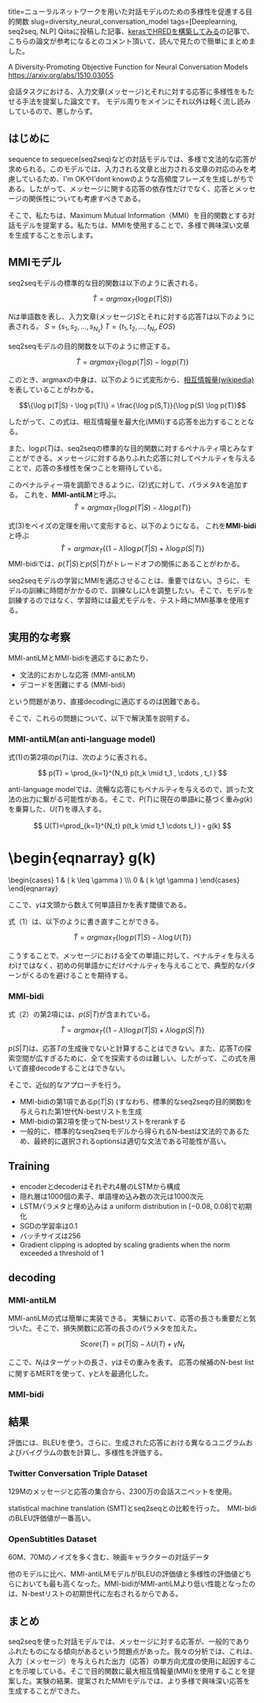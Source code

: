 title=ニューラルネットワークを用いた対話モデルのための多様性を促進する目的関数
slug=diversity_neural_conversation_model
tags=[Deeplearning, seq2seq, NLP]
Qiitaに投稿した記事、[kerasでHREDを構築してみる](https://qiita.com/iss-f/items/0b5a2766e789213b42c1)の記事で、こちらの論文が参考になるとのコメント頂いて、読んで見たので簡単にまとめました。

A Diversity-Promoting Objective Function for Neural Conversation Models
https://arxiv.org/abs/1510.03055


会話タスクにおける、入力文章(メッセージ)とそれに対する応答に多様性をもたせる手法を提案した論文です。
モデル周りをメインにそれ以外は軽く流し読みしているので、悪しからず。

## はじめに
sequence to sequece(seq2seq)などの対話モデルでは、多様で文法的な応答が求められる。このモデルでは、入力される文章と出力される文章の対応のみを考慮しているため、I'm OKやI'dont knowのような高頻度フレーズを生成しがちである。したがって、メッセージに関する応答の依存性だけでなく、応答とメッセージの関係性についても考慮すべきである。

そこで、私たちは、Maximum Mutual Information（MMI）を目的関数とする対話モデルを提案する。私たちは、MMIを使用することで、多様で興味深い文章を生成することを示します。

## MMIモデル
seq2seqモデルの標準的な目的関数は以下のように表される。

$$\hat{T} = argmax_T\{\log p(T|S)\}$$

$N$は単語数を表し、入力文章(メッセージ)$S$とそれに対する応答$T$は以下のように表される。
$S = \{s_1, s_2, ..., s_{N_s} \}$
$T = \{t_1, t_2, ..., t_{N_t}, EOS\}$

seq2seqモデルの目的関数を以下のように修正する。

$$\hat{T} = argmax_T \{\log p(T|S) - \log p(T)\}$$

このとき、argmaxの中身は、以下のように式変形から、[相互情報量(wikipedia)](https://ja.wikipedia.org/wiki/%E7%9B%B8%E4%BA%92%E6%83%85%E5%A0%B1%E9%87%8F) を表していることがわかる。

$$\{\log p(T|S) - \log p(T)\} = \frac{\log p(S,T)}{\log p(S) \log p(T)}$$

したがって、この式は、相互情報量を最大化(MMI)する応答を出力することとなる。

また、$\log p(T)$は、seq2seqの標準的な目的関数に対するペナルティ項とみなすことができる。メッセージに対するありふれた応答に対してペナルティを与えることで、応答の多様性を保つことを期待している。

このペナルティー項を調節できるように、(2)式に対して、パラメタ$\lambda$を追加する。
これを、**MMI-antiLM**と呼ぶ。
$$\hat{T} = argmax_T \{\log p(T|S) - \lambda \log p(T)\} \tag{1}$$


式(3)をベイズの定理を用いて変形すると、以下のようになる。
これを**MMI-bidi**と呼ぶ
$$\hat{T} = argmax_T \{(1-\lambda)\log p(T|S) + \lambda \log p(S|T)\} \tag{2} $$
MMI-bidiでは、$p(T|S)$と$p(S|T)$がトレードオフの関係にあることがわかる。

seq2seqモデルの学習にMMIを適応させることは、重要ではない。さらに、モデルの訓練に時間がかかるので、訓練なしに$\lambda$を調整したい。そこで、モデルを訓練するのではなく、学習時には最尤モデルを、テスト時にMMI基準を使用する。



## 実用的な考察
MMI-antiLMとMMI-bidiを適応するにあたり、

- 文法的におかしな応答 (MMI-antiLM)
- デコードを困難にする (MMI-bidi)

という問題があり、直接decodingに適応するのは困難である。

そこで、これらの問題について、以下で解決策を説明する。

### MMI-antiLM(an anti-language model)
式(1)の第2項の$p(T)$は、次のように表される。

$$ p(T) = \prod_{k=1}^{N_t} p(t_k \mid t_1 , \cdots , t_l ) $$

anti-language modelでは、流暢な応答にもペナルティを与えるので、誤った文法の出力に繋がる可能性がある。そこで、$P(T)$に現在の単語$k$に基づく重み$g(k)$を乗算した、$U(T)$を導入する。

$$ U(T)=\prod_{k=1}^{N_t} p(t_k \mid t_1 \cdots t_l )・g(k) $$

\begin{eqnarray}
g(k)
 =
  \begin{cases}
    1 & ( k \leq \gamma ) \\\\\\
    0 & ( k \gt \gamma )
  \end{cases}
\end{eqnarray}

ここで、$\gamma$は文頭から数えて何単語目かを表す閾値である。

式（1）は、以下のように書き直すことができる。

$$\hat{T} = argmax_T \{\log p(T|S) - \lambda \log U(T) \}$$

こうすることで、メッセージにおける全ての単語に対して、ペナルティを与えるわけではなく、初めの何単語かにだけペナルティを与えることで、典型的なパターンがくるのを避けることを期待する。


### MMI-bidi
式（2）の第2項には、$p(S|T)$が含まれている。

$$\hat{T} = argmax_T \{(1-\lambda)\log p(T|S) + \lambda \log p(S|T)\}$$

$p(S|T)$は、応答$T$の生成後でないと計算することはできない。また、応答$T$の探索空間が広すぎるために、全てを探索するのは難しい。したがって、この式を用いて直接decodeすることはできない。

そこで、近似的なアプローチを行う。

 - MMI-bidiの第1項である$p(T|S)$ (すなわち、標準的なseq2seqの目的関数)を与えられた第1世代N-bestリストを生成
 - MMI-bidiの第2項を使ってN-bestリストをrerankする
 - 一般的に、標準的なseq2seqモデルから得られるN-bestは文法的であるため、最終的に選択されるoptionsは適切な文法である可能性が高い。



## Training
- encoderとdecoderはそれぞれ4層のLSTMから構成
- 隠れ層は1000個の素子、単語埋め込み数の次元は1000次元
- LSTMパラメタと埋め込みは a uniform distribution in [−0.08, 0.08]で初期化
- SGDの学習率は0.1
- バッチサイズは256
- Gradient clipping is adopted by scaling gradients when the norm exceeded a threshold of 1

## decoding
### MMI-antiLM
MMI-antiLMの式は簡単に実装できる。
実験において、応答の長さも重要だと気づいた。そこで、損失関数に応答の長さのパラメタを加えた。

$$ Score(T) = p(T|S) - \lambda U(T) + \gamma N_t$$

ここで、$N_t$はターゲットの長さ、$\gamma$はその重みを表す。
応答の候補のN-best listに関するMERTを使って、$\gamma$と$\lambda$を最適化した。

### MMI-bidi



## 結果
評価には、BLEUを使う。さらに、生成された応答における異なるユニグラムおよびバイグラムの数を計算し、多様性を評価する。

### Twitter Conversation Triple Dataset
129Mのメッセージと応答の集合から、2300万の会話スニペットを使用。

statistical machine translation (SMT)とseq2seqとの比較を行った。　MMI-bidiのBLEU評価値が一番高い。

### OpenSubtitles Dataset
60M、70Mのノイズを多く含む、映画キャラクターの対話データ

他のモデルに比べ、MMI-antiLMモデルがBLEUの評価値と多様性の評価値どちらにおいても最も高くなった。MMI-bidiがMMI-antiLMより低い性能となったのは、N-bestリストの初期世代に左右されるからである。

## まとめ
seq2seqを使った対話モデルでは、メッセージに対する応答が、一般的でありふれたものになる傾向があるという問題点があった。我々の分析では、これは、入力（メッセージ）を与えられた出力（応答）の単方向尤度の使用に起因することを示唆している。そこで目的関数に最大相互情報量(MMI)を使用することを提案した。実験の結果、提案されたMMIモデルでは、より多様で興味深い応答を生成することができた。

